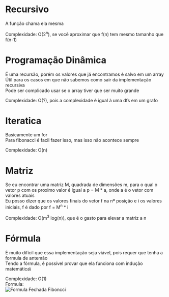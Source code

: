 # Recursivo
A função chama ela mesma

Complexidade: O(2<sup>n</sup>), se você aproximar que f(n) tem mesmo tamanho que f(n-1)

# Programação Dinâmica
É uma recursão, porém os valores que já encontramos é salvo em um array\
Útil para os casos em que não sabemos como sair da implementação recursiva\
Pode ser complicado usar se o array tiver que ser muito grande

Complexidade: O(?), pois a complexidade é igual à uma dfs em um grafo

# Iteratica
Basicamente um for\
Para fibonacci é facil fazer isso, mas isso não acontece sempre

Complexidade: O(n)

# Matriz
Se eu encontrar uma matriz M, quadrada de dimensões m, para o qual o vetor p com os proximo valor é igual a p = M * a, onde a é o vetor com valores atuais\
Eu posso dizer que os valores finais do vetor f na nº posição e i os valores iniciais, f é dado por f = M<sup>n</sup> * i

Complexidade: O(m<sup>3</sup> log(n)), que é o gasto para elevar a matriz a n

# Fórmula
É muito difícil que essa implementação seja viável, pois requer que tenha a formula de antemão\
Tendo a fórmula, é possível provar que ela funciona com indução matemática\

Complexidade: O(1)\
Formula:\
<img alt="Formula Fechada Fiboncci" src="http://latex.codecogs.com/svg.latex?f(n)=\frac{1}{\sqrt5}\left[\left(\frac{1+\sqrt5}{2}\right)^n-%20\left(\frac{1-\sqrt%205}{2}%20\right)^n\right]" border="0">
<!-- 
f(n) = (1 / sqrt(5)){[(1 + sqrt(5))/2]^n - [(1 - sqrt(5))/2]^n}
f(n) = \frac{1}{\sqrt 5} \left[ \left( \frac{1 + \sqrt 5}{2} \right)^n - \left( \frac{1 - \sqrt 5}{2} \right)^n \right]
 -->
